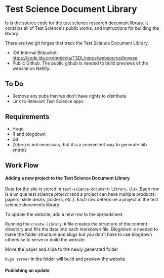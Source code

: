 # Test Science Document Library

Is is the source code for the test science research document library. It contains all of Test Science's public works, and instructions for building the library.

There are two git forges that track the Test Science Document Library.
- IDA Internal Bitbucket: https://code.ida.org/projects/TSDL/repos/websource/browse
- Public Github. The public github is needed to build previews of the website on Netlify.

## To Do

- Remove any pubs that we don't have rights to distribute
- Link to Relevant Test Science apps

## Requirements

- Hugo
- R and blogdown
- Git
- Zotero is not necessary, but it is a convenient way to generate bib entries

## Work Flow

#### Adding a new project to the Test Science Document Library

Data for the site is stored in `test-science-document-library.xlsx`. Each row is a unique test science *project* (and a project can have multiple products: papers, slide decks, posters, etc.). Each row determine a project in the test science documents library.

To update the website, add a new row to the spreadsheet.

Running the `create-library.R` file creates the structure of the content directory and fills the data into each markdown file. Blogdown is needed to make the folder structure and slugs but you don't have to use blogdown otherwise to serve or build the website.

Move the paper and slide to the newly generated folder

`hugo server` in the folder will build and preview the website

#### Publishing an update
